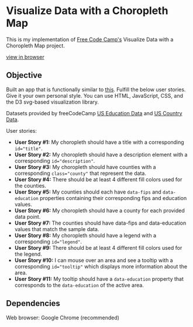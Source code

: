# Visualize Data with a Choropleth Map

This is my implementation of [Free Code Camp's](https://www.freecodecamp.org/) Visualize Data with a Choropleth Map project.

[view in browser](https://hankadev.github.io/d3_choropleth_map/) 

## Objective

Built an app that is functionally similar to [this](https://codepen.io/freeCodeCamp/full/EZKqza/).
Fulfill the below user stories. Give it your own personal style. You can use HTML, JavaScript, CSS, and the D3 svg-based visualization library.

Datasets provided by freeCodeCamp [US Education Data](https://cdn.freecodecamp.org/testable-projects-fcc/data/choropleth_map/for_user_education.json) and [US Country Data](https://cdn.freecodecamp.org/testable-projects-fcc/data/choropleth_map/counties.json).

User stories:

- **User Story #1:** My choropleth should have a title with a corresponding `id="title"`.
- **User Story #2:** My choropleth should have a description element with a corresponding `id="description"`.
- **User Story #3:** My choropleth should have counties with a corresponding `class="county"` that represent the data.
- **User Story #4:** There should be at least 4 different fill colors used for the counties.
- **User Story #5:** My counties should each have `data-fips` and `data-education` properties containing their corresponding fips and education values.
- **User Story #6:** My choropleth should have a county for each provided data point.
- **User Story #7:** The counties should have data-fips and data-education values that match the sample data.
- **User Story #8:** My choropleth should have a legend with a corresponding `id="legend"`.
- **User Story #9:** There should be at least 4 different fill colors used for the legend.
- **User Story #10:** I can mouse over an area and see a tooltip with a corresponding `id="tooltip"` which displays more information about the area.
- **User Story #11:** My tooltip should have a `data-education` property that corresponds to the `data-education` of the active area.

## Dependencies

Web browser: Google Chrome (recommended)
